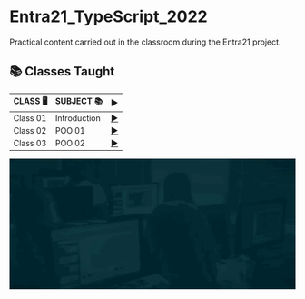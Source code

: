 # Entra21_TypeScript_2022

Practical content carried out in the classroom during the Entra21 project.

## 📚&nbsp;Classes Taught

| CLASS 🖥️ | SUBJECT 📚| <div align="center">▶️</div> |
|---------|---------|---------|
|Class 01| Introduction |[<div align="center">▶️</div>](./class_01/)|
|Class 02| POO 01|[<div align="center">▶️</div>](./class_02/)|
|Class 03| POO 02 |[<div align="center">▶️</div>](./class_03/)|


![Gif Entra21](./gif/entra21.gif)